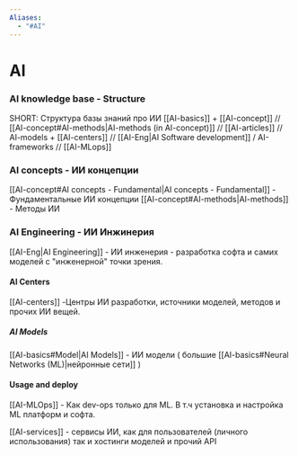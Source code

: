 ```yaml
---
Aliases: 
  - "#AI"
---
```

# AI

### AI knowledge base - Structure
SHORT: Структура базы знаний про ИИ
[[AI-basics]]  + [[AI-concept]] // [[AI-concept#AI-methods|AI-methods (in AI-concept)]] // [[AI-articles]] //  AI-models + [[AI-centers]]  //
[[AI-Eng|AI Software development]] /  AI-frameworks //   [[AI-MLops]]

### AI concepts  - ИИ концепции
[[AI-concept#AI concepts - Fundamental|AI concepts - Fundamental]] - Фундаментальные ИИ концепции
[[AI-concept#AI-methods|AI-methods]]  - Методы ИИ

### AI Engineering - ИИ Инжинерия
[[AI-Eng|AI Engineering]] - ИИ инженерия - разработка софта и самих моделей с "инженерной" точки зрения.
#### AI Centers 
[[AI-centers]] -Центры ИИ разработки, источники моделей, методов и прочих ИИ вещей.
##### AI Models
[[AI-basics#Model|AI Models]] -  ИИ модели ( большие [[AI-basics#Neural Networks (ML)|нейронные сети]] )

#### Usage and deploy
[[AI-MLOps]] - Как dev-ops только для ML. В т.ч установка и настройка ML платформ и софта.

[[AI-services]]  -  сервисы ИИ, как для пользователей (личного использования) так и хостинги моделей и прочий API



